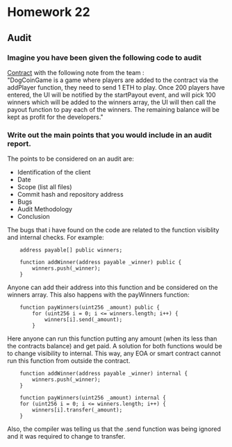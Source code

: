 # Homework 22
## Audit
### Imagine you have been given the following code to audit </br>
[Contract](https://github.com/ExtropyIO/SolidityBootcamp/blob/main/audit/DogCoinGame.sol) 
with the following note from the team :
</br>
"DogCoinGame is a game where players are added to the contract via the addPlayer
function, they need to send 1 ETH to play.
Once 200 players have entered, the UI will be notified by the startPayout event, and will
pick 100 winners which will be added to the winners array, the UI will then call the payout
function to pay each of the winners.
The remaining balance will be kept as profit for the developers."

### Write out the main points that you would include in an audit report.
The points to be considered on an audit are:

- Identification of the client
- Date
- Scope (list all files)
- Commit hash and repository address
- Bugs
- Audit Methodology
- Conclusion

The bugs that i have found on the code are related to the function visiblity and internal checks.
For example:
```solidity
    address payable[] public winners;

    function addWinner(address payable _winner) public {
        winners.push(_winner);
    }
```
Anyone can add their address into this function and be considered on the winners array.
This also happens with the payWinners function:
```solidity
    function payWinners(uint256 _amount) public {
        for (uint256 i = 0; i <= winners.length; i++) {
            winners[i].send(_amount);
        }
```
Here anyone can run this function putting any amount (when its less than the contracts balance) and get paid.
A solution for both functions would be to change visibility to internal. This way, any EOA or smart contract cannot run this function from outside the contract.
```solidity
    function addWinner(address payable _winner) internal {
        winners.push(_winner);
    }

    function payWinners(uint256 _amount) internal {
    for (uint256 i = 0; i <= winners.length; i++) {
        winners[i].transfer(_amount);
    }
```
Also, the compiler was telling us that the .send function was being ignored and it was required to change to transfer.
